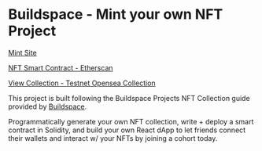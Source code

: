 # Buildspace - Mint your own NFT Project

[Mint Site](https://buildspace-nft.web.app/)

[NFT Smart Contract - Etherscan](https://rinkeby.etherscan.io/address/0xa8a94a2c520A16Cde79DDa9AbDab67023a3941dF)

[View Collection - Testnet Opensea Collection](https://testnets.opensea.io/collection/squarenft-9bv6kj1pye)

This project is built following the Buildspace Projects NFT Collection guide provided by [Buildspace](https://buildspace.so/).

Programmatically generate your own NFT collection, write + deploy a smart contract in Solidity, and build your own React dApp to let friends connect their wallets and interact w/ your NFTs by joining a cohort today.
